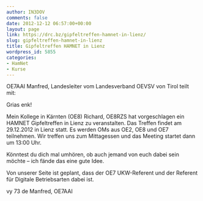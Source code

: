 ```yaml
---
author: IN3DOV
comments: false
date: 2012-12-12 06:57:00+00:00
layout: page
link: https://drc.bz/gipfeltreffen-hamnet-in-lienz/
slug: gipfeltreffen-hamnet-in-lienz
title: Gipfeltreffen HAMNET in Lienz
wordpress_id: 5855
categories:
- HamNet
- Kurse
---
```


OE7AAI Manfred, Landesleiter vom Landesverband OEVSV von Tirol teilt mit:

Grias enk!

Mein Kollege in Kärnten (OE8) Richard, OE8RZS hat vorgeschlagen ein HAMNET Gipfeltreffen in Lienz zu veranstalten. Das Treffen findet am 29.12.2012 in Lienz statt. Es werden OMs aus OE2, OE8 und OE7 teilnehmen. Wir treffen uns zum Mittagessen und das Meeting startet dann um 13:00 Uhr.

Könntest du dich mal umhören, ob auch jemand von euch dabei sein möchte – ich fände das eine gute Idee.

Von unserer Seite ist geplant, dass der OE7 UKW-Referent und der Referent für Digitale Betriebsarten dabei ist.

vy 73 de Manfred, OE7AAI
